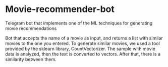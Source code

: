 # Movie-recommender-bot
Telegram bot that implements one of the ML techniques for generating movie recommendations

Bot that accepts the name of a movie as input, and returns a list with similar movies to the one you entered. To generate similar movies, we used a tool provided by the sklearn library, CountVectorizer. The sample with movie data is analyzed, then the text is converted to vectors. After that, there is a similarity between them.
